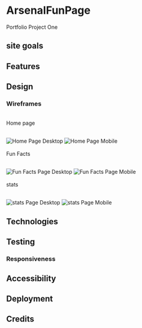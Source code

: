 # ArsenalFunPage
Portfolio Project One



## site goals



## Features


## Design

### Wireframes
<br>
Home page
<br><br>

![Home Page Desktop](docs/readme_images/Home-desktop.png)
![Home Page Mobile](docs/readme_images/Home-mobile.png)
<br><br>
Fun Facts
<br><br>

![Fun Facts Page Desktop](docs/readme_images/Fun-Facts-desktop.png)
![Fun Facts Page Mobile](docs/readme_images/Fun-Facts-Mobile.png)
<br><br>
stats
<br><br>

![stats Page Desktop](docs/readme_images/stats-desktop.png)
![stats Page Mobile](docs/readme_images/stats-mobile.png)


## Technologies


## Testing

### Responsiveness



## Accessibility



## Deployment


## Credits


